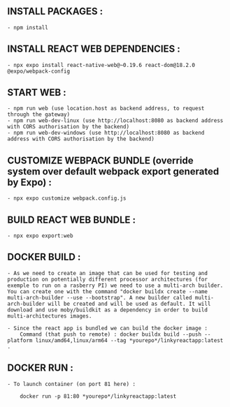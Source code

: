 INSTALL PACKAGES :
------------------

	- npm install

INSTALL REACT WEB DEPENDENCIES :
--------------------------------

	- npx expo install react-native-web@~0.19.6 react-dom@18.2.0 @expo/webpack-config

START WEB :
-----------

	- npm run web (use location.host as backend address, to request through the gateway)
	- npm run web-dev-linux (use http://localhost:8080 as backend address with CORS authorisation by the backend)
	- npm run web-dev-windows (use http://localhost:8080 as backend address with CORS authorisation by the backend)

CUSTOMIZE WEBPACK BUNDLE (override system over default webpack export generated by Expo) :
------------------------------------------------------------------------------------------

	- npx expo customize webpack.config.js

BUILD REACT WEB BUNDLE :
------------------------

	- npx expo export:web

DOCKER BUILD :
--------------

	- As we need to create an image that can be used for testing and production on potentially different processor architectures (for exemple to run on a rasberry PI) we need to use a multi-arch builder. You can create one with the command "docker buildx create --name multi-arch-builder --use --bootstrap". A new builder called multi-arch-builder will be created and will be used as default. It will download and use moby/buildkit as a dependency in order to build multi-architectures images.
	
	- Since the react app is bundled we can build the docker image :
		Command (that push to remote) : docker buildx build --push --platform linux/amd64,linux/arm64 --tag *yourepo*/linkyreactapp:latest .

DOCKER RUN :
------------

	- To launch container (on port 81 here) :

		docker run -p 81:80 *yourepo*/linkyreactapp:latest
